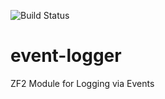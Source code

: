![Build Status](https://travis-ci.org/cyawman/event-logger.svg?branch=master)

# event-logger
ZF2 Module for Logging via Events
